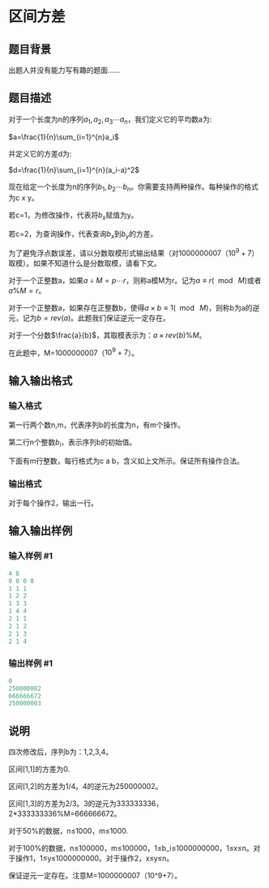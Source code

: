 # 区间方差

## 题目背景

出题人并没有能力写有趣的题面……

## 题目描述

对于一个长度为n的序列$a_1,a_2,a_3\cdots a_n$，我们定义它的平均数a为:

$a=\frac{1}{n}\sum_{i=1}^{n}a_i$

并定义它的方差d为:

$d=\frac{1}{n}\sum_{i=1}^{n}(a_i-a)^2$

现在给定一个长度为n的序列$b_1,b_2\cdots b_n$。你需要支持两种操作。每种操作的格式为c x y。

若c=1，为修改操作，代表将$b_x$赋值为y。

若c=2，为查询操作，代表查询$b_x$到$b_y$的方差。

为了避免浮点数误差，请以分数取模形式输出结果（对1000000007（$10^9+7$）取模）。如果不知道什么是分数取模，请看下文。

对于一个正整数a，如果$a\div M=p\cdots r$，则称a模M为r。记为$a\equiv r(\mod ~M)$或者$a\%M=r$。

对于一个正整数a，如果存在正整数b，使得$a\times b\equiv 1(\mod~M)$，则称b为a的逆元，记为$b=rev(a)$。此题我们保证逆元一定存在。

对于一个分数$\frac{a}{b}$，其取模表示为：$a\times rev(b)\%M$。

在此题中，M=1000000007（$10^9+7$）。

## 输入输出格式

### 输入格式

第一行两个数n,m，代表序列b的长度为n，有m个操作。

第二行n个整数$b_i$，表示序列b的初始值。

下面有m行整数，每行格式为c a b，含义如上文所示。保证所有操作合法。

### 输出格式

对于每个操作2，输出一行。

## 输入输出样例

### 输入样例 #1

```cpp
4 8
0 0 0 0
1 1 1
1 2 2
1 3 3
1 4 4
2 1 1
2 1 2
2 1 3
2 1 4
```


### 输出样例 #1

```cpp
0
250000002
666666672
250000003
```


## 说明

四次修改后，序列b为：1,2,3,4。

区间[1,1]的方差为0.

区间[1,2]的方差为1/4。4的逆元为250000002。

区间[1,3]的方差为2/3。3的逆元为333333336，2\*333333336%M=666666672。

对于50%的数据，n≤1000，m≤1000.

对于100%的数据，n≤100000，m≤100000，1≤b\_i≤1000000000，1≤x≤n。对于操作1，1≤y≤1000000000。对于操作2，x≤y≤n。

保证逆元一定存在。注意M=1000000007（10^9+7）。

